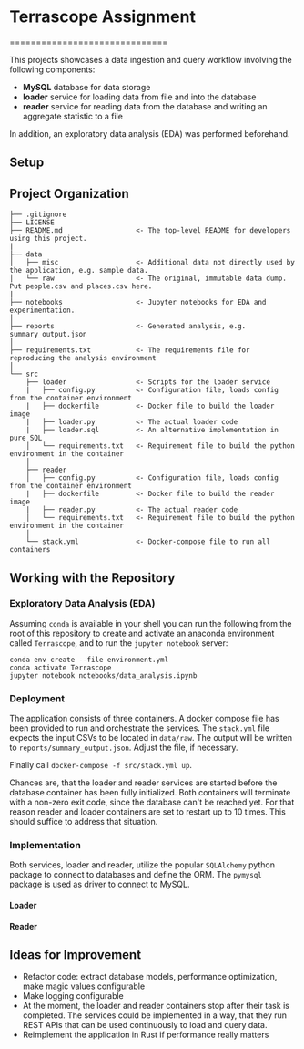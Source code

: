 # Terrascope Assignment
==============================

This projects showcases a data ingestion and query workflow involving the following components:
  * **MySQL** database for data storage
  * **loader** service for loading data from file and into the database
  * **reader** service for reading data from the database and writing an aggregate statistic to a file

In addition, an exploratory data analysis (EDA) was performed beforehand.

## Setup

Project Organization
------------

    ├── .gitignore
    ├── LICENSE
    ├── README.md                  <- The top-level README for developers using this project.
    |
    ├── data
    │   ├── misc                   <- Additional data not directly used by the application, e.g. sample data.
    │   └── raw                    <- The original, immutable data dump. Put people.csv and places.csv here.
    |
    ├── notebooks                  <- Jupyter notebooks for EDA and experimentation.
    │
    ├── reports                    <- Generated analysis, e.g. summary_output.json
    │
    ├── requirements.txt           <- The requirements file for reproducing the analysis environment
    │
    └── src
        ├── loader                 <- Scripts for the loader service
        |   ├── config.py          <- Configuration file, loads config from the container environment
        |   ├── dockerfile         <- Docker file to build the loader image
        |   ├── loader.py          <- The actual loader code
        |   ├── loader.sql         <- An alternative implementation in pure SQL
        │   └── requirements.txt   <- Requirement file to build the python environment in the container
        │
        ├── reader
        │   ├── config.py          <- Configuration file, loads config from the container environment
        |   ├── dockerfile         <- Docker file to build the reader image
        |   ├── reader.py          <- The actual reader code
        │   └── requirements.txt   <- Requirement file to build the python environment in the container
        │
        └── stack.yml              <- Docker-compose file to run all containers


## Working with the Repository

### Exploratory Data Analysis (EDA)

Assuming `conda` is available in your shell you can run the following from the root of this repository to create and activate an anaconda environment called `Terrascope`, and to run the `jupyter notebook` server:

```
conda env create --file environment.yml
conda activate Terrascope
jupyter notebook notebooks/data_analysis.ipynb
```

### Deployment

The application consists of three containers. A docker compose file has been provided to run and orchestrate the services.
The `stack.yml` file expects the input CSVs to be located in `data/raw`. The output will be written to `reports/summary_output.json`. Adjust the file, if necessary.

Finally call `docker-compose -f src/stack.yml up`.

Chances are, that the loader and reader services are started before the database container has been fully initialized. Both containers will terminate with a non-zero exit code, since the database can't be reached yet. For that reason reader and loader containers are set to restart up to 10 times. This should suffice to address that situation. 

### Implementation

Both services, loader and reader, utilize the popular `SQLAlchemy` python package to connect to databases and define the ORM. The `pymysql` package is used as driver to connect to MySQL.

#### Loader

#### Reader

## Ideas for Improvement

  * Refactor code: extract database models, performance optimization, make magic values configurable
  * Make logging configurable
  * At the moment, the loader and reader containers stop after their task is completed. The services could be implemented in a way, that they run REST APIs that can be used continuously to load and query data.
  * Reimplement the application in Rust if performance really matters